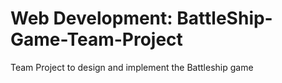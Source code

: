 # Web Development: BattleShip-Game-Team-Project
Team Project to design and implement the Battleship game 
